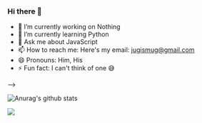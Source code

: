 ### Hi there 👋

- 🔭 I’m currently working on Nothing
- 🌱 I’m currently learning Python
- 💬 Ask me about JavaScript
- 📫 How to reach me: Here's my email: jugismug@gmail.com
- 😄 Pronouns: Him, His
- ⚡ Fun fact: I can't think of one 😅

-->

![Anurag's github stats](https://github-readme-stats.vercel.app/api?username=JUGisMUG&show_icons=true&theme=tokyonight)

<img src="https://github-readme-stats.vercel.app/api/top-langs/?username=JUGisMUG&show_icons=true&hide_border=true" />
